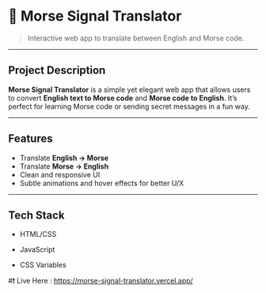# 📡 Morse Signal Translator

> Interactive web app to translate between English and Morse code.

---

## Project Description

**Morse Signal Translator** is a simple yet elegant web app that allows users to convert **English text to Morse code** and **Morse code to English**. It’s perfect for learning Morse code or sending secret messages in a fun way.

---

## Features

- Translate **English → Morse**
- Translate **Morse → English**
- Clean and responsive UI
- Subtle animations and hover effects for better U/X

---

## Tech Stack

- HTML/CSS

- JavaScript

- CSS Variables


#❗ Live Here : https://morse-signal-translator.vercel.app/
